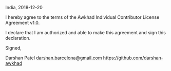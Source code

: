 India, 2018-12-20

I hereby agree to the terms of the Awkhad Individual Contributor License Agreement v1.0.

I declare that I am authorized and able to make this agreement and sign this declaration.

Signed,

Darshan Patel darshan.barcelona@gmail.com https://github.com/darshan-awkhad
